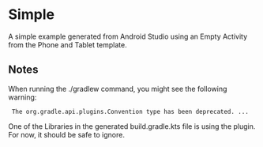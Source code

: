 # Simple

A simple example generated from Android Studio using an Empty Activity from the Phone and Tablet template.

## Notes

When running the ./gradlew command, you might see the following warning:

```
 The org.gradle.api.plugins.Convention type has been deprecated. ...
```

One of the Libraries in the generated build.gradle.kts file is using the plugin.  For now, it should be safe to ignore.